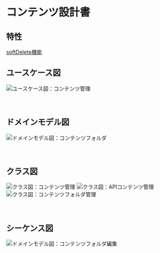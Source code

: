 # コンテンツ設計書

## 特性
  [softDelete機能](./softDelete)

## ユースケース図

![ユースケース図：コンテンツ管理](../../use_case/contents.svg)

　
## ドメインモデル図

![ドメインモデル図：コンテンツフォルダ](../../domain_model/content_folders.svg)

　
## クラス図

![クラス図：コンテンツ管理](../../class/manage_contents.svg)
![クラス図：APIコンテンツ管理](../../class/api_contents.svg)
![クラス図：コンテンツフォルダ管理](../../class/manage_content_folders.svg)

　
## シーケンス図

![ドメインモデル図：コンテンツフォルダ編集](../../sequence/contents_edit.svg)
